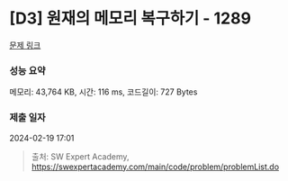 # [D3] 원재의 메모리 복구하기 - 1289 

[문제 링크](https://swexpertacademy.com/main/code/problem/problemDetail.do?contestProbId=AV19AcoKI9sCFAZN) 

### 성능 요약

메모리: 43,764 KB, 시간: 116 ms, 코드길이: 727 Bytes

### 제출 일자

2024-02-19 17:01



> 출처: SW Expert Academy, https://swexpertacademy.com/main/code/problem/problemList.do